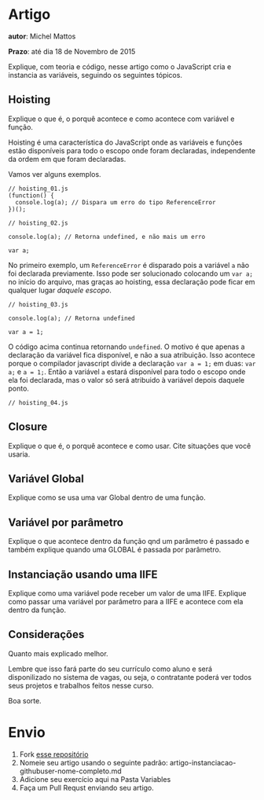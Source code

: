 # Artigo
**autor**: Michel Mattos

**Prazo**: até dia 18 de Novembro de 2015

Explique, com teoria e código, nesse artigo como o JavaScript cria e instancia as variáveis, seguindo os seguintes tópicos.

## Hoisting

Explique o que é, o porquê acontece e como acontece com variável e função.

Hoisting é uma característica do JavaScript onde as variáveis e funções estão disponíveis para todo o escopo onde foram declaradas, independente da ordem em que foram declaradas.

Vamos ver alguns exemplos.

```
// hoisting_01.js
(function() {
  console.log(a); // Dispara um erro do tipo ReferenceError
})();
```
```
// hoisting_02.js

console.log(a); // Retorna undefined, e não mais um erro

var a;
```
No primeiro exemplo, um `ReferenceError` é disparado pois a variável `a` não foi declarada previamente. Isso pode ser solucionado colocando um `var a;` no início do arquivo, mas graças ao hoisting, essa declaração pode ficar em qualquer lugar *daquele escopo*.

```
// hoisting_03.js

console.log(a); // Retorna undefined

var a = 1;
```
O código acima continua retornando `undefined`. O motivo é que apenas a declaração da variável fica disponível, e não a sua atribuição. Isso acontece porque o compilador javascript divide a declaração `var a = 1;` em duas: `var a;` e `a = 1;`. Então a variável `a` estará disponível para todo o escopo onde ela foi declarada, mas o valor só será atribuido à variável depois daquele ponto.

```
// hoisting_04.js

```

## Closure

Explique o que é, o porquê acontece e como usar. 
Cite situações que você usaria.

## Variável Global

Explique como se usa uma var Global dentro de uma função.

## Variável por parâmetro

Explique o que acontece dentro da função qnd um parâmetro é passado e também explique quando uma GLOBAL é passada por parâmetro.


## Instanciação usando uma IIFE

Explique como uma variável pode receber um valor de uma IIFE.
Explique como passar uma variável por parâmetro para a IIFE e acontece com ela dentro da função.


## Considerações

Quanto mais explicado melhor.

Lembre que isso fará parte do seu currículo como aluno e será disponilizado no sistema de vagas, ou seja, o contratante poderá ver todos seus projetos e trabalhos feitos nesse curso.

Boa sorte.

# Envio

1. Fork [esse repositório](https://github.com/Webschool-io/be-mean-instagram-artigos/) 
2. Nomeie seu artigo usando o seguinte padrão: artigo-instanciacao-githubuser-nome-completo.md
3. Adicione seu exercício aqui na Pasta Variables
4. Faça um Pull Requst enviando seu artigo.
